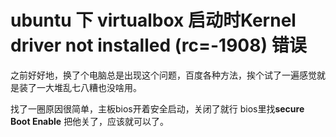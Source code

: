 # ubuntu 下  virtualbox 启动时Kernel driver not installed (rc=-1908) 错误

之前好好地，换了个电脑总是出现这个问题，百度各种方法，挨个试了一遍感觉就是装了一大堆乱七八糟也没啥用。

找了一圈原因很简单，主板bios开着安全启动，关闭了就行
bios里找**secure Boot Enable**  把他关了，应该就可以了。
